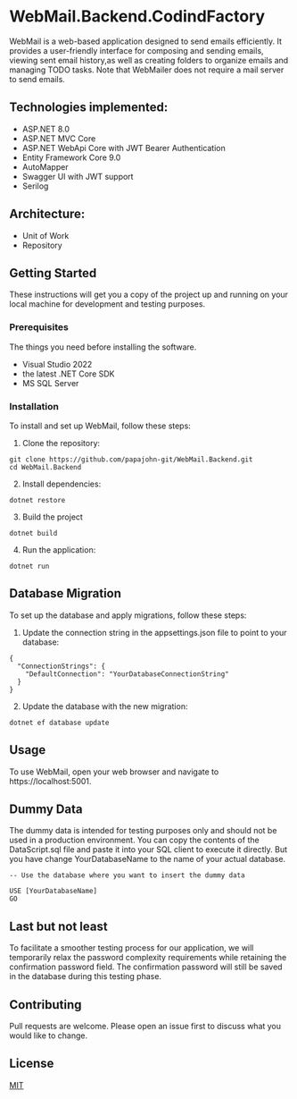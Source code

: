 # WebMail.Backend.CodindFactory
WebMail is a web-based application designed to send emails efficiently. It provides a user-friendly interface for composing and sending emails, viewing sent email history,as well as creating folders to organize emails and managing TODO tasks. Note that WebMailer does not require a mail server to send emails.


## Technologies implemented:
* ASP.NET 8.0
* ASP.NET MVC Core
* ASP.NET WebApi Core with JWT Bearer Authentication
* Entity Framework Core 9.0
* AutoMapper
* Swagger UI with JWT support
* Serilog

## Architecture:
* Unit of Work
* Repository


## Getting Started

These instructions will get you a copy of the project up and running on your local machine for development and testing purposes.

### Prerequisites

The things you need before installing the software.

* Visual Studio 2022 
* the latest .NET Core SDK
* MS SQL Server

### Installation

To install and set up WebMail, follow these steps:

1.	Clone the repository:


```
git clone https://github.com/papajohn-git/WebMail.Backend.git
cd WebMail.Backend
```

2.	Install dependencies:
```
dotnet restore
```
3. Build the project
```
dotnet build
```
4.	Run the application:
```
dotnet run
```

## Database Migration
To set up the database and apply migrations, follow these steps:
1.	Update the connection string in the appsettings.json file to point to your database:
```
{
  "ConnectionStrings": {
    "DefaultConnection": "YourDatabaseConnectionString"
  }
}
```
2.	Update the database with the new migration:
```
dotnet ef database update
```



## Usage

To use WebMail, open your web browser and navigate to https://localhost:5001.

## Dummy Data

The dummy data is intended for testing purposes only and should not be used in a production environment.
You can copy the contents of the DataScript.sql file and paste it into your SQL client to execute it directly.
But you have change YourDatabaseName to the name of your actual database.

```
-- Use the database where you want to insert the dummy data

USE [YourDatabaseName]
GO
```
## Last but not least
To facilitate a smoother testing process for our application, we will temporarily relax the password complexity requirements while retaining the confirmation password field. The confirmation password will still be saved in the database during this testing phase.


## Contributing

Pull requests are welcome. Please open an issue first
to discuss what you would like to change.

## License

[MIT](https://choosealicense.com/licenses/mit/)
